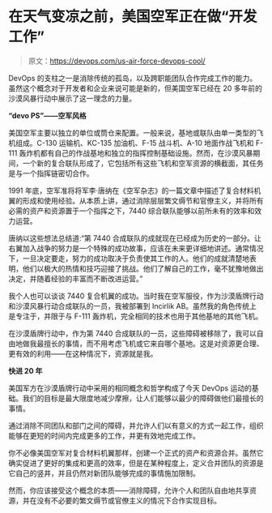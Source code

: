 # 在天气变凉之前，美国空军正在做“开发工作”

> 原文：<https://devops.com/us-air-force-devops-cool/>

DevOps 的支柱之一是消除传统的孤岛，以及跨职能团队合作完成工作的能力。虽然这个概念对于开发者和企业来说可能是新的，但美国空军已经在 20 多年前的沙漠风暴行动中展示了这一理念的力量。

**“devo PS”——空军风格**

美国空军主要以独立的单位或筒仓来配置。一般来说，基地或联队由单一类型的飞机组成。C-130 运输机、KC-135 加油机、F-15 战斗机、A-10 地面作战飞机和 F-111 轰炸机都有自己的作战基地和独立的指挥控制基础设施。然而，在沙漠风暴期间，一个新的复合联队形成了，它包括所有这些飞机和空军资源的横截面，其任务是与一个指挥链密切合作。

1991 年底，空军准将将军李·唐纳在《空军杂志》的一篇文章中描述了复合材料机翼的形成和使用经验。从本质上讲，通过消除层层繁文缛节和官僚主义，并将所有必需的资产和资源置于一个指挥之下，7440 综合联队能够以前所未有的效率和效力运营。

唐纳以这些想法总结道:“第 7440 合成联队的成就现在已经成为历史的一部分。让右翼加入战争的努力是一个特殊的成功故事，应该在未来更详细地讲述。通常情况下，一旦决定要走，努力的成功取决于负责使其工作的人。他们的成就清楚地表明，他们以极大的热情和技巧迎接了挑战。他们了解自己的工作，毫不犹豫地做出决定，并随着经验的丰富而不断改进运营。”

我个人也可以谈谈 7440 复合机翼的成功。当时我在空军服役，作为沙漠盾牌行动和沙漠风暴行动合成联队的一员，我被部署到 Incirlik AB。虽然我的角色传统上是专注于，并限于与 F-111 轰炸机，完全相同的技术也用于其他基地的其他飞机。

在沙漠盾牌行动中，作为第 7440 合成联队的一员，这些障碍被移除了，我可以自由地做我最擅长的事情，而不用考虑飞机或它来自哪个基地。这是对资源更合理、更有效的利用——在这种情况下，资源就是我。

**快进 20 年**

美国军方在沙漠盾牌行动中采用的相同概念和哲学构成了今天 DevOps 运动的基础。我们的目标是最大限度地减少摩擦，让人们能够以最少的障碍做他们最擅长的事情。

通过消除不同团队和部门之间的障碍，并允许人们以有意义的方式一起工作，组织能够在更短的时间内完成更多的工作，并更有效地完成工作。

你不必像美国空军对复合材料机翼那样，创建一个正式的资产和资源合并。虽然它确实促进了更好的集成和更高的效率，但是在某种程度上，定义合并团队的资源是它自己的竖井，并且仍然对新团队能够完成的事情施加限制。

然而，你应该接受这个概念的本质——消除障碍，允许个人和团队自由地共享资源，并在没有不必要的繁文缛节或官僚主义的情况下合作实现目标。